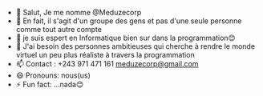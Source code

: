 - 👋 Salut, Je me nomme @Meduzecorp
- 👀 En fait, il s'agit d'un groupe des gens et pas d'une seule personne comme tout autre compte
- 🌱 je suis espert en Informatique bien sur dans la programmation😊
- 💞️ J'ai besoin des personnes ambitieuses qui cherche à rendre le monde virtuel un peu plus réaliste à travers la programmation
- 📫 Contact : +243 971 471 161 meduzecorp@gmail.com <Afrique><DRC>
- 😄 Pronouns: nous(us)
- ⚡ Fun fact: ...nada😊

<!---
Meduzecorp/Meduzecorp is a ✨ special ✨ repository because its `README.md` (this file) appears on your GitHub profile.
You can click the Preview link to take a look at your changes.
--->
